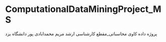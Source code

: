 # ComputationalDataMiningProject_MS
پروژه داده کاوی محاسباتی_مقطع کارشناسی ارشد
مریم محمدابادی پور
دانشگاه یزد
